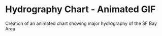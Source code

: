 # Hydrography Chart - Animated GIF
Creation of an animated chart showing major hydrography of the SF Bay Area
